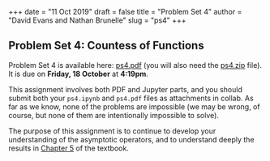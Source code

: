 +++
date = "11 Oct 2019"
draft = false
title = "Problem Set 4"
author = "David Evans and Nathan Brunelle"
slug = "ps4"
+++

## Problem Set 4: Countess of Functions

Problem Set 4 is available here: [ps4.pdf](/ps/ps4.pdf) (you will also
need the [ps4.zip](/ps/ps4.zip) file). It is due on **Friday, 18
October** at **4:19pm**.

This assignment involves both PDF and Jupyter parts, and you should
submit both your `ps4.ipynb` and `ps4.pdf` files as attachments in
collab. As far as we know, none of the problems are impossible (we may
be wrong, of course, but none of them are intentionally impossible to
solve).
 
The purpose of this assignment is to continue to develop your
understanding of the asymptotic operators, and to understand deeply
the results in [Chapter 5](/docs/tcs-chapter5.pdf) of the textbook.


